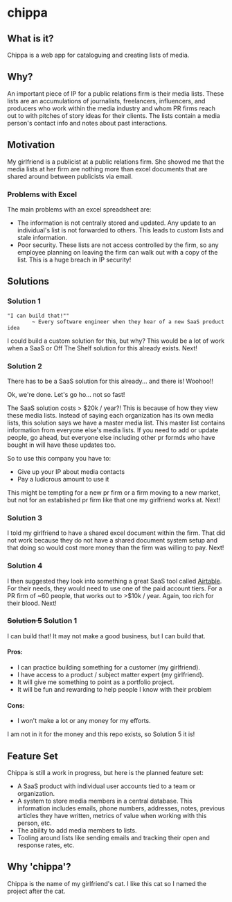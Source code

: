 # chippa

## What is it?

Chippa is a web app for cataloguing and creating lists of media.

## Why?

An important piece of IP for a public relations firm is their media lists.  These lists are an accumulations of journalists, freelancers, influencers, and producers who work within the media industry and whom PR firms reach out to with pitches of story ideas for their clients.  The lists contain a media person's contact info and notes about past interactions.

## Motivation

My girlfriend is a publicist at a public relations firm. She showed me that the media lists at her firm are nothing more than excel documents that are shared around between publicists via email.

### Problems with Excel

The main problems with an excel spreadsheet are:

* The information is not centrally stored and updated.  Any update to an individual's list is not forwarded to others.  This leads to custom lists and stale information.
* Poor security.  These lists are not access controlled by the firm, so any employee planning on leaving the firm can walk out with a copy of the list.  This is a huge breach in IP security!

## Solutions

### Solution 1

```
"I can build that!""
        ~ Every software engineer when they hear of a new SaaS product idea
```

I could build a custom solution for this, but why?  This would be a lot of work when a SaaS or Off The Shelf solution for this already exists.  Next!

### Solution 2

There has to be a SaaS solution for this already... and there is!  Woohoo!!

Ok, we're done.  Let's go ho... not so fast!

The SaaS solution costs > $20k / year?!  This is because of how they view these media lists.  Instead of saying each organization has its own media lists, this solution says we have a master media list.  This master list contains information from everyone else's media lists.  If you need to add or update people, go ahead, but everyone else including other pr formds who have bought in will have these updates too.

So to use this company you have to:

* Give up your IP about media contacts
* Pay a ludicrous amount to use it

This might be tempting for a new pr firm or a firm moving to a new market, but not for an established pr firm like that one my girlfriend works at.  Next!

### Solution 3

I told my girlfriend to have a shared excel document within the firm.  That did not work because they do not have a shared document system setup and that doing so would cost more money than the firm was willing to pay.  Next!

### Solution 4

I then suggested they look into something a great SaaS tool called [Airtable](https://airtable.com/).  For their needs, they would need to use one of the paid account tiers.  For a PR firm of ~60 people, that works out to >$10k / year.  Again, too rich for their blood.  Next!

### ~~Solution 5~~ Solution 1

I can build that!  It may not make a good business, but I can build that.

#### Pros:

* I can practice building something for a customer (my girlfriend).
* I have access to a product / subject matter expert (my girlfriend).
* It will give me something to point as a portfolio project.
* It will be fun and rewarding to help people I know with their problem


#### Cons:

* I won't make a lot or any money for my efforts.

I am not in it for the money and this repo exists, so Solution 5 it is!

## Feature Set

Chippa is still a work in progress, but here is the planned feature set:

* A SaaS product with individual user accounts tied to a team or organization.
* A system to store media members in a central database.  This information includes emails, phone numbers, addresses, notes, previous articles they have written, metrics of value when working with this person, etc.
* The ability to add media members to lists.
* Tooling around lists like sending emails and tracking their open and response rates, etc.

## Why 'chippa'?

Chippa is the name of my girlfriend's cat.  I like this cat so I named the project after the cat.
